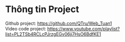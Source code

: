 # Thông tin Project
Github project: https://github.com/QTru/Web_Tuan1 <br />
Video code project: https://www.youtube.com/playlist?list=PL2TSb4RCLcPJrzgEGv06ji7HsO6BdfKE1

